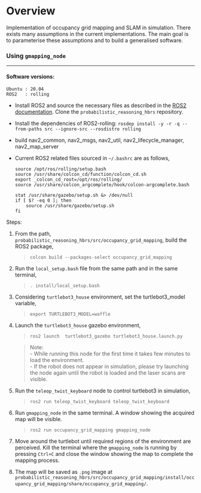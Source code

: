 Overview
===============

Implementation of occupancy grid mapping and SLAM in simulation. There exists many assumptions in the current implementations. The main goal is to parameterise these assumptions and to build a generalised software.

### Using `gmapping_node`
-----------------------

#### Software versions:

    Ubuntu : 20.04  
    ROS2   : rolling  

- Install ROS2 and source the necessary files as described in the [ROS2 documentation](https://docs.ros.org/en/rolling/Installation.html). Clone the `probabilistic_reasoning_hbrs` repository.

- Install the dependencies of ROS2-rolling: `rosdep install -y -r -q --from-paths src --ignore-src --rosdistro rolling`

- build nav2_common, nav2_msgs, nav2_util, nav2_lifecycle_manager, nav2_map_server

- Current ROS2 related files sourced in `~/.bashrc` are as follows,

    ```  
    source /opt/ros/rolling/setup.bash  
    source /usr/share/colcon_cd/function/colcon_cd.sh  
    export _colcon_cd_root=/opt/ros/rolling/  
    source /usr/share/colcon_argcomplete/hook/colcon-argcomplete.bash  

    stat /usr/share/gazebo/setup.sh &> /dev/null  
    if [ $? -eq 0 ]; then  
        source /usr/share/gazebo/setup.sh  
    fi    
    ```

Steps:

1. From the path, `probabilistic_reasoning_hbrs/src/occupancy_grid_mapping`, build the ROS2 package,
    > `colcon build --packages-select occupancy_grid_mapping`

2. Run the `local_setup.bash` file from the same path and in the same terminal,
    > `. install/local_setup.bash`

3. Considering `turtlebot3_house` environment, set the turtlebot3_model variable,
    > `export TURTLEBOT3_MODEL=waffle`

4. Launch the `turtlebot3_house` gazebo environment,
    > `ros2 launch  turtlebot3_gazebo turtlebot3_house.launch.py`

    > Note:  
        - While running this node for the first time it takes few minutes to load the environment.   
        - If the robot does not appear in simulation, please try launching the node again until the robot is loaded and the laser scans are visible. 
        

5. Run the `teleop_twist_keyboard` node to control turtlebot3 in simulation,
    > `ros2 run teleop_twist_keyboard teleop_twist_keyboard`


6. Run `gmapping_node` in the same terminal. A window showing the acquired map will be visible.
    > `ros2 run occupancy_grid_mapping gmapping_node`

7. Move around the turtlebot until required regions of the environment are perceived. Kill the terminal where the `gmapping_node` is running by pressing `Ctrl+C` and close the window showing the map to complete the mapping process.

8. The map will be saved as `.png` image at `probabilistic_reasoning_hbrs/src/occupancy_grid_mapping/install/occupancy_grid_mapping/share/occupancy_grid_mapping/`.
